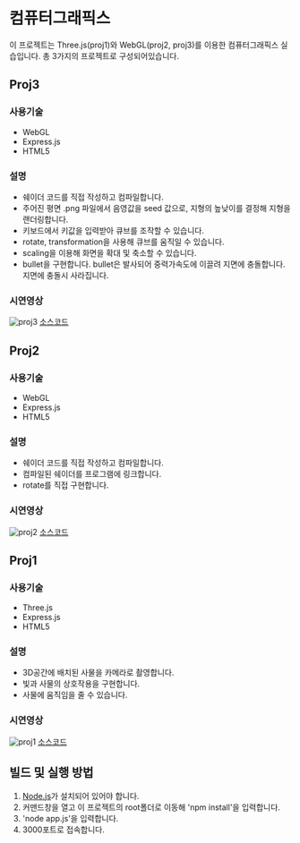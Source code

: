 # 컴퓨터그래픽스
이 프로젝트는 Three.js(proj1)와 WebGL(proj2, proj3)를 이용한 컴퓨터그래픽스 실습입니다.
총 3가지의 프로젝트로 구성되어있습니다.

## Proj3
### 사용기술
- WebGL
- Express.js
- HTML5
### 설명
- 쉐이더 코드를 직접 작성하고 컴파일합니다.
- 주어진 평면 .png 파일에서 음영값을 seed 값으로, 지형의 높낮이를 결정해 지형을 랜더링합니다.
- 키보드에서 키값을 입력받아 큐브를 조작할 수 있습니다.
- rotate, transformation을 사용해 큐브를 움직일 수 있습니다.
- scaling을 이용해 화면을 확대 및 축소할 수 있습니다.
- bullet을 구현합니다. bullet은 발사되어 중력가속도에 이끌려 지면에 충돌합니다. 지면에 충돌시 사라집니다.
### 시연영상
![proj3](https://github.com/user-attachments/assets/409c796d-0dc3-4101-893a-37aab5dbe44d)
[소스코드](https://github.com/hyeongcheolkim/ComputerGraphicsPractice/blob/main/resource/proj3/src/proj3.js)

## Proj2
### 사용기술
- WebGL
- Express.js
- HTML5
### 설명
- 쉐이더 코드를 직접 작성하고 컴파일합니다.
- 컴파일된 쉐이더를 프로그램에 링크합니다.
- rotate를 직접 구현합니다.
### 시연영상
![proj2](https://github.com/user-attachments/assets/b7242e5d-0269-4915-a9da-f15664657009)
[소스코드](https://github.com/hyeongcheolkim/ComputerGraphicsPractice/blob/main/resource/proj2/proj2.js)

## Proj1
### 사용기술
- Three.js
- Express.js
- HTML5
### 설명
- 3D공간에 배치된 사물을 카메라로 촬영합니다.
- 빛과 사물의 상호작용을 구현합니다.
- 사물에 움직임을 줄 수 있습니다.
### 시연영상
![proj1](https://github.com/user-attachments/assets/8cbb23a1-329e-4b4b-86f7-a6ed1ed59631)
[소스코드](https://github.com/hyeongcheolkim/ComputerGraphicsPractice/blob/main/resource/proj1/proj1/proj1.js)

## 빌드 및 실행 방법
1. [Node.js](https://nodejs.org/)가 설치되어 있어야 합니다.
2. 커맨드창을 열고 이 프로젝트의 root폴더로 이동해 'npm install'을 입력합니다.
3. 'node app.js'을 입력합니다.
4. 3000포트로 접속합니다.